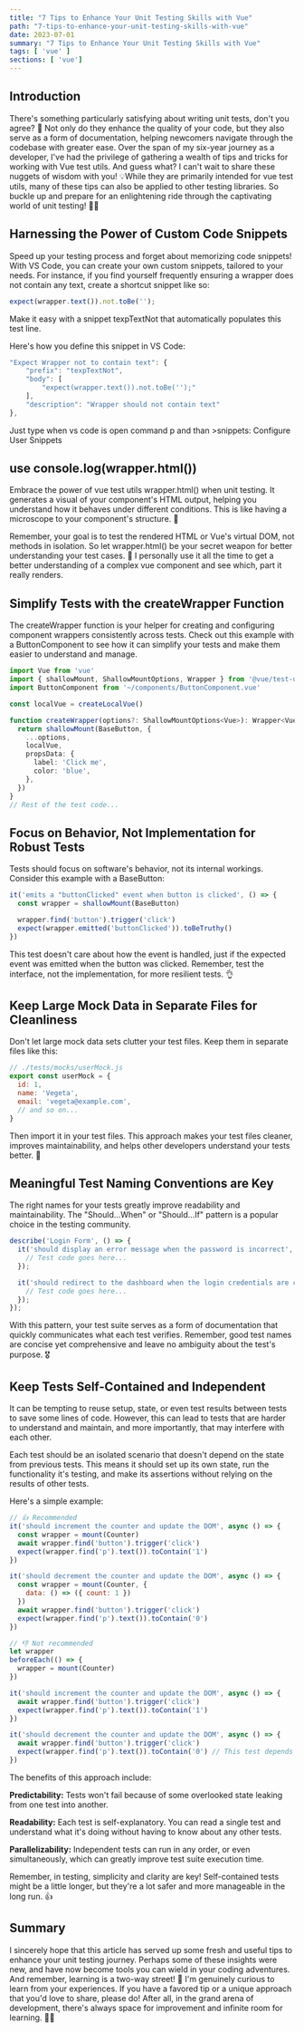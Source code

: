 ```yaml
---
title: "7 Tips to Enhance Your Unit Testing Skills with Vue"
path: "7-tips-to-enhance-your-unit-testing-skills-with-vue"
date: 2023-07-01
summary: "7 Tips to Enhance Your Unit Testing Skills with Vue"
tags: [ 'vue' ]
sections: [ 'vue']
---
```



## Introduction

There's something particularly satisfying about writing unit tests, don't you agree? 🧐 Not only do they enhance the quality of your code, but they also serve as a form of documentation, helping newcomers navigate through the codebase with greater ease. Over the span of my six-year journey as a developer, I've had the privilege of gathering a wealth of tips and tricks for working with Vue test utils. And guess what? I can't wait to share these nuggets of wisdom with you! 💡While they are primarily intended for vue test utils, many of these tips can also be applied to other testing libraries. So buckle up and prepare for an enlightening ride through the captivating world of unit testing! 🎢🚀

## Harnessing the Power of Custom Code Snippets

Speed up your testing process and forget about memorizing code snippets! With VS Code, you can create your own custom snippets, tailored to your needs. For instance, if you find yourself frequently ensuring a wrapper does not contain any text, create a shortcut snippet like so:

```js
expect(wrapper.text()).not.toBe('');
```

Make it easy with a snippet texpTextNot that automatically populates this test line.

Here's how you define this snippet in VS Code:

```js
"Expect Wrapper not to contain text": {
    "prefix": "texpTextNot",
    "body": [
        "expect(wrapper.text()).not.toBe('');"
    ],
    "description": "Wrapper should not contain text"
},
```

Just type when vs code is open command p and than >snippets: Configure User Snippets

## use console.log(wrapper.html())

Embrace the power of vue test utils wrapper.html() when unit testing. It generates a visual of your component's HTML output, helping you understand how it behaves under different conditions. This is like having a microscope to your component's structure. 🧐

Remember, your goal is to test the rendered HTML or Vue's virtual DOM, not methods in isolation. So let wrapper.html() be your secret weapon for better understanding your test cases. 💪
I personally use it all the time to get a better understanding of a complex vue component and see which, part it really renders. 

## Simplify Tests with the createWrapper Function

The createWrapper function is your helper for creating and configuring component wrappers consistently across tests. Check out this example with a ButtonComponent to see how it can simplify your tests and make them easier to understand and manage.

```ts
import Vue from 'vue'
import { shallowMount, ShallowMountOptions, Wrapper } from '@vue/test-utils'
import ButtonComponent from '~/components/ButtonComponent.vue'

const localVue = createLocalVue()

function createWrapper(options?: ShallowMountOptions<Vue>): Wrapper<Vue> {
  return shallowMount(BaseButton, {
    ...options,
    localVue,
    propsData: {
      label: 'Click me',
      color: 'blue',
    },
  })
}
// Rest of the test code...
```

## Focus on Behavior, Not Implementation for Robust Tests
Tests should focus on software's behavior, not its internal workings. Consider this example with a BaseButton:

```js
it('emits a "buttonClicked" event when button is clicked', () => {
  const wrapper = shallowMount(BaseButton)

  wrapper.find('button').trigger('click')
  expect(wrapper.emitted('buttonClicked')).toBeTruthy()
})
```

This test doesn't care about how the event is handled, just if the expected event was emitted when the button was clicked. Remember, test the interface, not the implementation, for more resilient tests. 👌

## Keep Large Mock Data in Separate Files for Cleanliness

Don't let large mock data sets clutter your test files. Keep them in separate files like this:

```js
// ./tests/mocks/userMock.js
export const userMock = {
  id: 1,
  name: 'Vegeta',
  email: 'vegeta@example.com',
  // and so on...
}
```

Then import it in your test files. This approach makes your test files cleaner, improves maintainability, and helps other developers understand your tests better. 🌟

## Meaningful Test Naming Conventions are Key

The right names for your tests greatly improve readability and maintainability. The "Should...When" or "Should...If" pattern is a popular choice in the testing community.

```js
describe('Login Form', () => {
  it('should display an error message when the password is incorrect', () => {
    // Test code goes here...
  });

  it('should redirect to the dashboard when the login credentials are correct', () => {
    // Test code goes here...
  });
});
```

With this pattern, your test suite serves as a form of documentation that quickly communicates what each test verifies. Remember, good test names are concise yet comprehensive and leave no ambiguity about the test's purpose. 🎖️

## Keep Tests Self-Contained and Independent

It can be tempting to reuse setup, state, or even test results between tests to save some lines of code. However, this can lead to tests that are harder to understand and maintain, and more importantly, that may interfere with each other.

Each test should be an isolated scenario that doesn't depend on the state from previous tests. This means it should set up its own state, run the functionality it's testing, and make its assertions without relying on the results of other tests.

Here's a simple example:

```js
// 👍 Recommended
it('should increment the counter and update the DOM', async () => {
  const wrapper = mount(Counter)
  await wrapper.find('button').trigger('click')
  expect(wrapper.find('p').text()).toContain('1')
})

it('should decrement the counter and update the DOM', async () => {
  const wrapper = mount(Counter, {
    data: () => ({ count: 1 })
  })
  await wrapper.find('button').trigger('click')
  expect(wrapper.find('p').text()).toContain('0')
})

// 👎 Not recommended
let wrapper
beforeEach(() => {
  wrapper = mount(Counter)
})

it('should increment the counter and update the DOM', async () => {
  await wrapper.find('button').trigger('click')
  expect(wrapper.find('p').text()).toContain('1')
})

it('should decrement the counter and update the DOM', async () => {
  await wrapper.find('button').trigger('click')
  expect(wrapper.find('p').text()).toContain('0') // This test depends on the previous one!
})

```

The benefits of this approach include:

**Predictability:** Tests won't fail because of some overlooked state leaking from one test into another.

**Readability:** Each test is self-explanatory. You can read a single test and understand what it's doing without having to know about any other tests.

**Parallelizability:** Independent tests can run in any order, or even simultaneously, which can greatly improve test suite execution time.

Remember, in testing, simplicity and clarity are key! Self-contained tests might be a little longer, but they're a lot safer and more manageable in the long run. 👍

## Summary
I sincerely hope that this article has served up some fresh and useful tips to enhance your unit testing journey. Perhaps some of these insights were new, and have now become tools you can wield in your coding adventures. And remember, learning is a two-way street! 🚀 I'm genuinely curious to learn from your experiences. If you have a favored tip or a unique approach that you'd love to share, please do! After all, in the grand arena of development, there's always space for improvement and infinite room for learning. 🌠💡